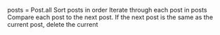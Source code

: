 posts = Post.all
Sort posts in order
Iterate through each post in posts
Compare each post to the next post.
If the next post is the same as the current post, delete the current 
